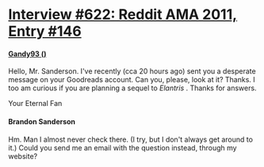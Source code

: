 # [Interview #622: Reddit AMA 2011, Entry #146](https://www.theoryland.com/intvmain.php?i=622#146)

#### [Gandy93 ()](http://www.reddit.com/r/Fantasy/comments/k0fp8/iama_professional_fantasy_novelist_named_brandon/c2gkf44)

Hello, Mr. Sanderson. I've recently (cca 20 hours ago) sent you a desperate message on your Goodreads account. Can you, please, look at it? Thanks. I too am curious if you are planning a sequel to
*Elantris*
. Thanks for answers.

Your Eternal Fan

#### Brandon Sanderson

Hm. Man I almost never check there. (I try, but I don't always get around to it.) Could you send me an email with the question instead, through my website?

